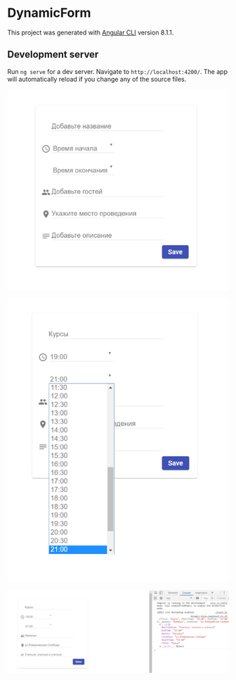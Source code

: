 # DynamicForm

This project was generated with [Angular CLI](https://github.com/angular/angular-cli) version 8.1.1.

## Development server

Run `ng serve` for a dev server. Navigate to `http://localhost:4200/`. The app will automatically reload if you change any of the source files.

![image_1](https://github.com/beliachevskaya/DynamicForm/raw/master/src/assets/img-1.png)

![image_2](https://github.com/beliachevskaya/DynamicForm/raw/master/src/assets/img-2.png)

![image_3](https://github.com/beliachevskaya/DynamicForm/raw/master/src/assets/img-3.png)
